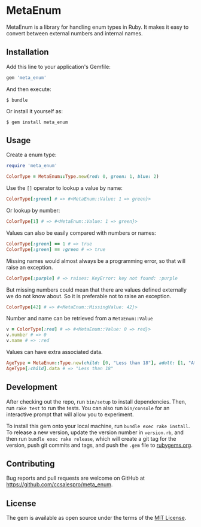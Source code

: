 # MetaEnum

MetaEnum is a library for handling enum types in Ruby. It makes it easy to
convert between external numbers and internal names.

## Installation

Add this line to your application's Gemfile:

```ruby
gem 'meta_enum'
```

And then execute:

    $ bundle

Or install it yourself as:

    $ gem install meta_enum

## Usage

Create a enum type:

```ruby
require 'meta_enum'

ColorType = MetaEnum::Type.new(red: 0, green: 1, blue: 2)
```

Use the `[]` operator to lookup a value by name:

```ruby
ColorType[:green] # => #<MetaEnum::Value: 1 => green}>
```

Or lookup by number:

```ruby
ColorType[1] # => #<MetaEnum::Value: 1 => green}>
```

Values can also be easily compared with numbers or names:

```ruby
ColorType[:green] == 1 # => true
ColorType[:green] == :green # => true
```

Missing names would almost always be a programming error, so that will raise an exception.

```ruby
ColorType[:purple] # => raises: KeyError: key not found: :purple
```

But missing numbers could mean that there are values defined externally we do not know about. So it is preferable not to raise an exception.

```ruby
ColorType[42] # => #<MetaEnum::MissingValue: 42}>
```

Number and name can be retrieved from a `MetaEnum::Value`

```ruby
v = ColorType[:red] # => #<MetaEnum::Value: 0 => red}>
v.number # => 0
v.name # => :red
```

Values can have extra associated data.

```ruby
AgeType = MetaEnum::Type.new(child: [0, "Less than 18"], adult: [1, "At least 18"])
AgeType[:child].data # => "Less than 18"
```

## Development

After checking out the repo, run `bin/setup` to install dependencies. Then, run `rake test` to run the tests. You can also run `bin/console` for an interactive prompt that will allow you to experiment.

To install this gem onto your local machine, run `bundle exec rake install`. To release a new version, update the version number in `version.rb`, and then run `bundle exec rake release`, which will create a git tag for the version, push git commits and tags, and push the `.gem` file to [rubygems.org](https://rubygems.org).

## Contributing

Bug reports and pull requests are welcome on GitHub at https://github.com/ccsalespro/meta_enum.

## License

The gem is available as open source under the terms of the [MIT License](https://opensource.org/licenses/MIT).
